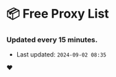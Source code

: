 # :package: Free Proxy List
### Updated every 15 minutes.

- Last updated: `2024-09-02 08:35`

:heart:
